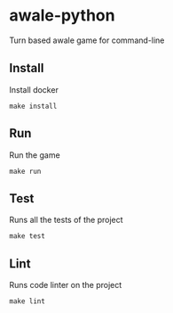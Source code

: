 # awale-python

Turn based awale game for command-line

## Install

Install docker

```
make install
```

## Run

Run the game

```
make run
```

## Test

Runs all the tests of the project

```
make test
```

## Lint

Runs code linter on the project

```
make lint
```
